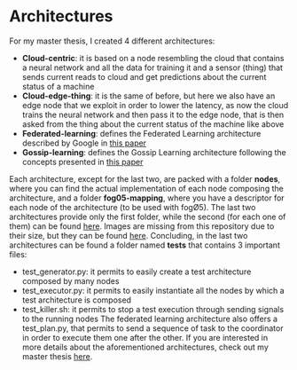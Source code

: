# Architectures

For my master thesis, I created 4 different architectures:
- **Cloud-centric**: it is based on a node resembling the cloud that contains a neural network and all the data for training it and a sensor (thing) that sends current reads to cloud and get predictions about the current status of a machine
- **Cloud-edge-thing**: it is the same of before, but here we also have an edge node that we exploit in order to lower the latency, as now the cloud trains the neural network and then pass it to the edge node, that is then asked from the thing about the current status of the machine like above
- **Federated-learning**: defines the Federated Learning architecture described by Google in [this paper](https://arxiv.org/pdf/1902.01046.pdf)
- **Gossip-learning**: defines the Gossip Learning architecture following the concepts presented in [this paper](https://arxiv.org/pdf/1109.1396.pdf)

Each architecture, except for the last two, are packed with a folder **nodes**, where you can find the actual implementation of each node composing the architecture, and a folder **fog05-mapping**, where you have a descriptor for each node of the architecture (to be used with fogØ5). The last two architectures provide only the first folder, while the second (for each one of them) can be found [here](https://github.com/Davide-DD/fog05-orchestrator/tree/master/example/architectures). Images are missing from this repository due to their size, but they can be found [here](https://drive.google.com/drive/u/1/folders/1JGM00qZzfJq8ertImiCVeU4gt7Kugxb_).
Concluding, in the last two architectures can be found a folder named **tests** that contains 3 important files:
- test_generator.py: it permits to easily create a test architecture composed by many nodes
- test_executor.py: it permits to easily instantiate all the nodes by which a test architecture is composed
- test_killer.sh: it permits to stop a test execution through sending signals to the running nodes
The federated learning architecture also offers a test_plan.py, that permits to send a sequence of task to the coordinator in order to execute them one after the other.
If you are interested in more details about the aforementioned architectures, check out my master thesis [here]().
